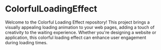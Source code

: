 # ColorfulLoadingEffect
Welcome to the Colorful Loading Effect repository! This project brings a visually appealing loading animation to your web pages, adding a touch of creativity to the waiting experience. Whether you're designing a website or application, this colorful loading effect can enhance user engagement during loading times.
